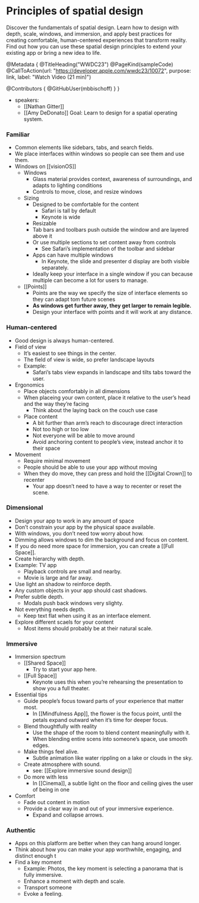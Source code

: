 # Principles of spatial design

Discover the fundamentals of spatial design. Learn how to design with depth, scale, windows, and immersion, and apply best practices for creating comfortable, human-centered experiences that transform reality. Find out how you can use these spatial design principles to extend your existing app or bring a new idea to life.

@Metadata {
   @TitleHeading("WWDC23")
   @PageKind(sampleCode)
   @CallToAction(url: "https://developer.apple.com/wwdc23/10072", purpose: link, label: "Watch Video (21 min)")

   @Contributors {
      @GitHubUser(mbbischoff)
   }
}



- speakers:
	- [[Nathan Gitter]]
	- [[Amy DeDonato]]
Goal: Learn to design for a spatial operating system.

### Familiar
- Common elements like sidebars, tabs, and search fields.
- We place interfaces within windows so people can see them and use them.
- Windows on [[visionOS]]
	- Windows
		- Glass material provides context, awareness of surroundings, and adapts to lighting conditions
		- Controls to move, close, and resize windows
	- Sizing
		- Designed to be comfortable for the content
			- Safari is tall by default
			- Keynote is wide
		- Resizable
		- Tab bars and toolbars push outside the window and are layered above it
		- Or use multiple sections to set content away from controls
			- See Safari’s implementation of the toolbar and sidebar
		- Apps can have multiple windows
			- In Keynote, the slide and presenter d display are both visible separately.
		- Ideally keep your interface in a single window if you can because multiple can become a lot for users to manage.
	- [[Points]]
		- Points are the way we specify the size of interface elements so they can adapt tom future scenes
		- **As windows get further away, they get larger to remain legible.**
		- Design your interface with points and it will work at any distance.

### Human-centered
- Good design is always human-centered.
- Field of view
	- It’s easiest to see things in the center.
	- The field of view is wide, so prefer landscape layouts
	- Example:
		- Safari’s tabs view expands in landscape and tilts tabs toward the user.
- Ergonomics
	- Place objects comfortably in all dimensions
	- When placeing your own content, place it relative to the user’s head and the way they’re facing 
		- Think about the laying back on the couch use case
	- Place content 
		- A bit further than arm’s reach to discourage direct interaction
		- Not too high or too low
		- Not everyone will be able to move around
		- Avoid anchoring content to people’s view, instead anchor it to their space
- Movement
	- Require minimal movement
	- People should be able to use your app without moving
	- When they do move, they can press and hold the [[Digital Crown]] to recenter
		- Your app doesn’t need to have a way to recenter or reset the scene.

### Dimensional
- Design your app to work in any amount of space
- Don’t constrain your app by the physical space available.
- With windows, you don’t need tow worry about how.
- Dimming allows windows to dim the background and focus on content.
- If you do need more space for immersion, you can create a [[Full Space]].
- Create hierarchy with depth.
- Example: TV app
	- Playback controls are small and nearby.
	- Movie is large and far away.
- Use light an shadow to reinforce depth.
- Any custom objects in your app should cast shadows.
- Prefer subtle depth.
	- Modals push back windows very slighty.
- Not everything needs depth.
	- Keep text flat when using it as an interface element.
- Explore different scaels for your content
	- Most items should probably be at their natural scale.
### Immersive
- Immersion spectrum
	- [[Shared Space]]
		- Try to start your app here.
	- [[Full Space]]
		- Keynote uses this when you’re rehearsing the presentation to show you a full theater.
- Essential tips
	- Guide people’s focus toward parts of your experience that matter most.
		- In [[Mindfulness App]], the flower is the focus point, until the petals expand outward when it’s time for deeper focus.
	- Blend thoughtfully with reality
		- Use the shape of the room to blend content meaningfully with it.
		- When blending entire scens into someone’s space, use smooth edges.
	- Make things feel alive.
		- Subtle animation like water rippling on a lake or clouds in the sky.
	- Create atmosphere with sound.
		- see: [[Explore immersive sound design]]
	- Do more with less
		- In [[Cinema]], a subtle light on the floor and ceiling gives the user of being in one
- Comfort
	- Fade out content in motion
	- Provide a clear way in and out of your immersive experience.
		- Expand and collapse arrows.
### Authentic
- Apps on this platform are better when they can hang around longer.
- Think about how you can make your app worthwhile, engaging, and distinct enough t
- Find a key moment
	- Example: Photos, the key moment is selecting a panorama that is fully immersive.
	- Enhance a moment with depth and scale.
	- Transport someone
	- Evoke a feeling.
